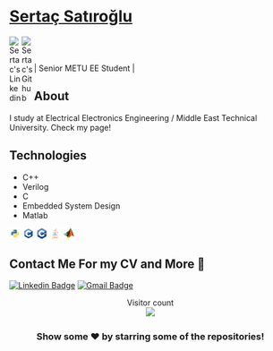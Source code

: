  # <a href="https://www.linkedin.com/in/sertacsatiroglu/">Sertaç Satıroğlu</a>
 
<a href="https://linkedin.com/in/sertacsatiroglu">
  <img align="left" alt="Sertac's Linkedin" width="22px" src="https://cdn.jsdelivr.net/npm/simple-icons@v3/icons/linkedin.svg" />
</a>
<a href="https://github.com/sertacsatiroglu">
  <img align="left" alt="Sertac's Github" width="22px" src="https://cdn.jsdelivr.net/npm/simple-icons@v3/icons/github.svg" />
</a>

<br/>
<br/>

| Senior METU EE Student |

## About 
I study at Electrical Electronics Engineering / Middle East Technical University. Check my page!


## Technologies
- C++ 
- Verilog
- C
- Embedded System Design
- Matlab


<code><img height="20" src="https://raw.githubusercontent.com/github/explore/80688e429a7d4ef2fca1e82350fe8e3517d3494d/topics/python/python.png"></code>
<code><img height="20" src="https://raw.githubusercontent.com/github/explore/80688e429a7d4ef2fca1e82350fe8e3517d3494d/topics/c/c.png"></code>
<code><img height="20" src="https://raw.githubusercontent.com/github/explore/80688e429a7d4ef2fca1e82350fe8e3517d3494d/topics/cpp/cpp.png"></code>
<code><img height="20" src="https://raw.githubusercontent.com/github/explore/80688e429a7d4ef2fca1e82350fe8e3517d3494d/topics/java/java.png"></code>
<code><img height="20" src="https://raw.githubusercontent.com/github/explore/80688e429a7d4ef2fca1e82350fe8e3517d3494d/topics/matlab/matlab.png"></code>





##  Contact Me For my CV and More :speech_balloon:
 [![Linkedin Badge](https://img.shields.io/badge/-sertacsatiroglu-blue?style=flat-square&logo=Linkedin&logoColor=white&link=https://www.linkedin.com/in/sertacsatiroglu/)](https://www.linkedin.com/in/sertacsatiroglu/) [![Gmail Badge](https://img.shields.io/badge/-sertacsatirogluuu@outlook.com-c14438?style=flat-square&logo=Gmail&logoColor=white&link=mailto:sertacsatirogluuu@outlook.com)](mailto:sertacsatirogluuu@outlook.com) 

<p align="center"> 
  Visitor count<br>
  <img src="https://profile-counter.glitch.me/sertacsatiroglu/count.svg" />
</p>


<div align="center">

### Show some ❤️ by starring some of the repositories!

</div>
